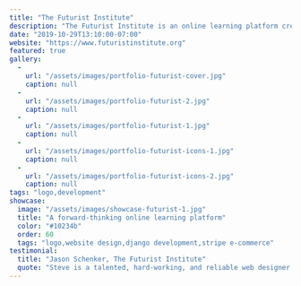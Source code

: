 ```yaml
---
title: "The Futurist Institute"
description: "The Futurist Institute is an online learning platform created for one of the world's leading economic futurists. This project involved designing a logo, brand identity and website. I also created a custom web application using Django which functions as a Learning Management System (LMS) and allows the client to sell access to their courses and monitor student progress. "
date: "2019-10-29T13:10:00-07:00"
website: "https://www.futuristinstitute.org"
featured: true
gallery:
  -
    url: "/assets/images/portfolio-futurist-cover.jpg"
    caption: null
  -
    url: "/assets/images/portfolio-futurist-2.jpg"
    caption: null
  -
    url: "/assets/images/portfolio-futurist-1.jpg"
    caption: null
  -
    url: "/assets/images/portfolio-futurist-icons-1.jpg"
    caption: null
  -
    url: "/assets/images/portfolio-futurist-icons-2.jpg"
    caption: null
tags: "logo,development"
showcase:
  image: "/assets/images/showcase-futurist-1.jpg"
  title: "A forward-thinking online learning platform"
  color: "#10234b"
  order: 60
  tags: "logo,website design,django development,stripe e-commerce"
testimonial:
  title: "Jason Schenker, The Futurist Institute"
  quote: "Steve is a talented, hard-working, and reliable web designer. Steve helped us build an entire custom learning institute and we are so proud of the end result. Steve's combination of creativity, skill, and personality make him an amazing asset to my firm and to the people around him."
---
```

